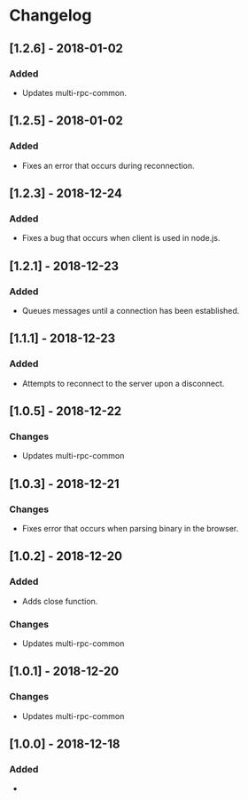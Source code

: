 # Changelog

## [1.2.6] - 2018-01-02
### Added
- Updates multi-rpc-common.

## [1.2.5] - 2018-01-02
### Added
- Fixes an error that occurs during reconnection.

## [1.2.3] - 2018-12-24
### Added
- Fixes a bug that occurs when client is used in node.js.

## [1.2.1] - 2018-12-23
### Added
- Queues messages until a connection has been established.

## [1.1.1] - 2018-12-23
### Added
- Attempts to reconnect to the server upon a disconnect.

## [1.0.5] - 2018-12-22
### Changes
- Updates multi-rpc-common

## [1.0.3] - 2018-12-21
### Changes
- Fixes error that occurs when parsing binary in the browser.

## [1.0.2] - 2018-12-20
### Added
- Adds close function.

### Changes
- Updates multi-rpc-common

## [1.0.1] - 2018-12-20
### Changes
- Updates multi-rpc-common

## [1.0.0] - 2018-12-18
### Added
- 